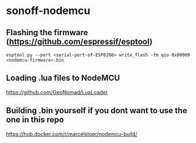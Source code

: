 # sonoff-nodemcu

## Flashing the firmware (https://github.com/espressif/esptool)

```
esptool.py --port <serial-port-of-ESP8266> write_flash -fm qio 0x00000 <nodemcu-firmware>.bin
```

## Loading .lua files to NodeMCU

https://github.com/GeoNomad/LuaLoader

## Building .bin yourself if you dont want to use the one in this repo

https://hub.docker.com/r/marcelstoer/nodemcu-build/
